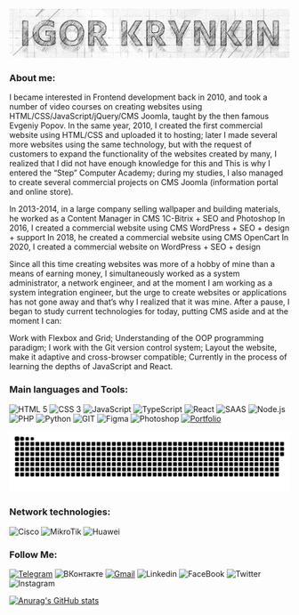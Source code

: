 [![Header](./assets/igor.krynkin.1.png)](https://krynkin.pro)

### About me:

I became interested in Frontend development back in 2010, and took a number of video courses on creating websites using HTML/CSS/JavaScript/jQuery/CMS Joomla, taught by the then famous Evgeniy Popov.
In the same year, 2010, I created the first commercial website using HTML/CSS and uploaded it to hosting; later I made several more websites using the same technology, but with the request of customers to expand the functionality of the websites created by many, I realized that I did not have enough knowledge for this and This is why I entered the “Step” Computer Academy; during my studies, I also managed to create several commercial projects on CMS Joomla (information portal and online store).

In 2013-2014, in a large company selling wallpaper and building materials, he worked as a Content Manager in CMS 1C-Bitrix + SEO and Photoshop
In 2016, I created a commercial website using CMS WordPress + SEO + design + support
In 2018, he created a commercial website using CMS OpenCart
In 2020, I created a commercial website on WordPress + SEO + design

Since all this time creating websites was more of a hobby of mine than a means of earning money, I simultaneously worked as a system administrator, a network engineer, and at the moment I am working as a system integration engineer, but the urge to create websites or applications has not gone away and that’s why I realized that it was mine. After a pause, I began to study current technologies for today, putting CMS aside and at the moment I can:

Work with Flexbox and Grid;
Understanding of the OOP programming paradigm;
I work with the Git version control system;
Layout the website, make it adaptive and cross-browser compatible;
Currently in the process of learning the depths of JavaScript and React.


<!--
- 🔭 I’m currently working on improving javascript programming, as well as setting up network equipment, proxy servers, monitoring systems, etc.
- 🌱 I’m currently learning programming languages, frameworks, in particular Javascript, React.
- 👯 I’m looking to collaborate on frontend development.
- 🤔 I’m looking for help with Javascript and React.
- 💬 I can help with html, css layout, network equipment, Cisco, MikroTik
- 📫 How to reach me: igor.krynkin@gmail.com
-->

### Main languages and Tools:
![HTML 5](https://img.shields.io/badge/HTML5-E34F26?style=for-the-badge&logo=html5&logoColor=white)
![CSS 3](https://img.shields.io/badge/CSS3-1572B6?style=for-the-badge&logo=css3&logoColor=white)
![JavaScript](https://img.shields.io/badge/JavaScript-323330?style=for-the-badge&logo=javascript&logoColor=F7DF1E)
![TypeScript](https://img.shields.io/badge/TypeScript-007ACC?style=for-the-badge&logo=typescript&logoColor=white)
![React](https://img.shields.io/badge/React-20232A?style=for-the-badge&logo=react&logoColor=61DAFB)
![SAAS](https://img.shields.io/badge/Sass-CC6699?style=for-the-badge&logo=sass&logoColor=white)
![Node.js](https://img.shields.io/badge/Node.js-43853D?style=for-the-badge&logo=node.js&logoColor=white)
![PHP](https://img.shields.io/badge/PHP-777BB4?style=for-the-badge&logo=php&logoColor=white)
![Python](https://img.shields.io/badge/Python-FFD43B?style=for-the-badge&logo=python&logoColor=blue)
![GIT](https://img.shields.io/badge/GIT-E44C30?style=for-the-badge&logo=git&logoColor=white)
![Figma](https://img.shields.io/badge/Figma-F24E1E?style=for-the-badge&logo=figma&logoColor=white)
![Photoshop](https://img.shields.io/badge/Adobe%20Photoshop-31A8FF?style=for-the-badge&logo=Adobe%20Photoshop&logoColor=black)
[![Portfolio](https://img.shields.io/badge/Portfolio-255E63?style=for-the-badge&logo=About.me&logoColor=white)](https://krynkin.pro)

<p align="center">
 <img width="600" src="assets/github-snake.svg" alt="snake"/>
</p>

<!--
### Scripting languages:
![PowerShell](https://img.shields.io/badge/Powershell-2CA5E0?style=for-the-badge&logo=powershell&logoColor=white)
![Bash](https://img.shields.io/badge/Shell_Script-121011?style=for-the-badge&logo=gnu-bash&logoColor=white)
-->

<!--
### Operation system:
![MS Windows](https://img.shields.io/badge/Windows-0078D6?style=for-the-badge&logo=windows&logoColor=white)
![Ubuntu](https://img.shields.io/badge/Ubuntu-E95420?style=for-the-badge&logo=ubuntu&logoColor=white)
![Linux](https://img.shields.io/badge/Linux-FCC624?style=for-the-badge&logo=linux&logoColor=black)
![Mac OS](https://img.shields.io/badge/mac%20os-000000?style=for-the-badge&logo=apple&logoColor=white)
-->


<!--
### Graphic editor:
![Figma](https://img.shields.io/badge/Figma-F24E1E?style=for-the-badge&logo=figma&logoColor=white)
![Photoshop](https://img.shields.io/badge/Adobe%20Photoshop-31A8FF?style=for-the-badge&logo=Adobe%20Photoshop&logoColor=black)
-->

<!--
### CMS:
![WordPress](https://img.shields.io/badge/Wordpress-21759B?style=for-the-badge&logo=wordpress&logoColor=white)
![Joomla](https://img.shields.io/badge/Joomla-5091CD?style=for-the-badge&logo=joomla&logoColor=white)

### Other languages and tools:

![Vue](https://img.shields.io/badge/Vue.js-35495E?style=for-the-badge&logo=vue.js&logoColor=4FC08D)
![Angular](https://img.shields.io/badge/Angular-DD0031?style=for-the-badge&logo=angular&logoColor=white)
![My SQL](https://img.shields.io/badge/MySQL-00000F?style=for-the-badge&logo=mysql&logoColor=white)
![PostgreSQL](https://img.shields.io/badge/PostgreSQL-316192?style=for-the-badge&logo=postgresql&logoColor=white)
![JSON](https://img.shields.io/badge/json-5E5C5C?style=for-the-badge&logo=json&logoColor=white)
![JQuery](https://img.shields.io/badge/jQuery-0769AD?style=for-the-badge&logo=jquery&logoColor=white)
![Illustrator](https://img.shields.io/badge/Adobe%20Illustrator-FF9A00?style=for-the-badge&logo=adobe%20illustrator&logoColor=white)
![Premiere](https://img.shields.io/badge/Adobe%20Premiere%20Pro-9999FF?style=for-the-badge&logo=Adobe%20Premiere%20Pro&logoColor=white)
-->

### Network technologies:
![Cisco](https://img.shields.io/badge/cisco-%23049fd9.svg?style=for-the-badge&logo=cisco&logoColor=black)
![MikroTik](https://camo.githubusercontent.com/782a5f295da5f5679e0f88432ecffd12676996da3ac7e4a0d54d2a16b26feba1/68747470733a2f2f696d672e736869656c64732e696f2f7374617469632f76313f7374796c653d666f722d7468652d6261646765266d6573736167653d4d696b726f74696b26636f6c6f723d323933323339266c6f676f3d4d696b726f74696b266c6f676f436f6c6f723d464646464646266c6162656c3d)
![Huawei](https://img.shields.io/badge/Huawei-FF0000?style=for-the-badge&logo=huawei&logoColor=white)

<!--
### Monitoring systems:
![Grafana](https://img.shields.io/badge/grafana-%23F46800.svg?style=for-the-badge&logo=grafana&logoColor=white)
-->

### Follow Me:
[![Telegram](https://img.shields.io/badge/Telegram-2CA5E0?style=for-the-badge&logo=telegram&logoColor=white)](https://t.me)
![ВКонтакте](https://img.shields.io/badge/вконтакте-%232E87FB.svg?&style=for-the-badge&logo=vk&logoColor=white)
[![Gmail](https://img.shields.io/badge/Gmail-D14836?style=for-the-badge&logo=gmail&logoColor=white)](mailto:igor.krynkin@gmail.com)
![Linkedin](https://img.shields.io/badge/LinkedIn-0077B5?style=for-the-badge&logo=linkedin&logoColor=white)
![FaceBook](https://img.shields.io/badge/Facebook-1877F2?style=for-the-badge&logo=facebook&logoColor=white)
![Twitter](https://img.shields.io/badge/Twitter-1DA1F2?style=for-the-badge&logo=twitter&logoColor=white)
![Instagram](https://img.shields.io/badge/Instagram-E4405F?style=for-the-badge&logo=instagram&logoColor=white)
<!--
![YouTube](https://img.shields.io/badge/YouTube-FF0000?style=for-the-badge&logo=youtube&logoColor=white)
[![Codewars](https://img.shields.io/badge/Codewars-B1361E?style=for-the-badge&logo=Codewars&logoColor=white)](https://www.codewars.com/dashboard)
-->

[![Anurag's GitHub stats](https://github-readme-stats.vercel.app/api?username=igkrynkin&show_icons=true)](https://github.com/anuraghazra/github-readme-stats)